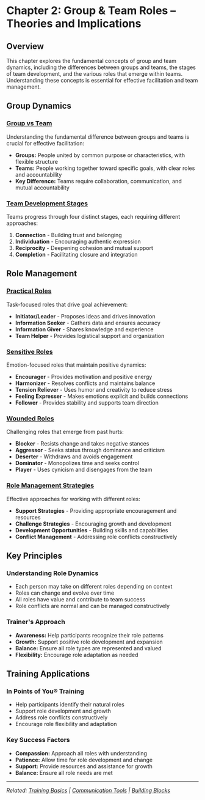 # Chapter 2: Group & Team Roles – Theories and Implications

## Overview

This chapter explores the fundamental concepts of group and team dynamics, including the differences between groups and teams, the stages of team development, and the various roles that emerge within teams. Understanding these concepts is essential for effective facilitation and team management.

## Group Dynamics

### [Group vs Team](group-dynamics/group-vs-team.md)
Understanding the fundamental difference between groups and teams is crucial for effective facilitation:

- **Groups:** People united by common purpose or characteristics, with flexible structure
- **Teams:** People working together toward specific goals, with clear roles and accountability
- **Key Difference:** Teams require collaboration, communication, and mutual accountability

### [Team Development Stages](group-dynamics/team-development-stages.md)
Teams progress through four distinct stages, each requiring different approaches:

1. **Connection** - Building trust and belonging
2. **Individuation** - Encouraging authentic expression
3. **Reciprocity** - Deepening cohesion and mutual support
4. **Completion** - Facilitating closure and integration

## Role Management

### [Practical Roles](role-management/practical-roles.md)
Task-focused roles that drive goal achievement:

- **Initiator/Leader** - Proposes ideas and drives innovation
- **Information Seeker** - Gathers data and ensures accuracy
- **Information Giver** - Shares knowledge and experience
- **Team Helper** - Provides logistical support and organization

### [Sensitive Roles](role-management/sensitive-roles.md)
Emotion-focused roles that maintain positive dynamics:

- **Encourager** - Provides motivation and positive energy
- **Harmonizer** - Resolves conflicts and maintains balance
- **Tension Reliever** - Uses humor and creativity to reduce stress
- **Feeling Expresser** - Makes emotions explicit and builds connections
- **Follower** - Provides stability and supports team direction

### [Wounded Roles](role-management/wounded-roles.md)
Challenging roles that emerge from past hurts:

- **Blocker** - Resists change and takes negative stances
- **Aggressor** - Seeks status through dominance and criticism
- **Deserter** - Withdraws and avoids engagement
- **Dominator** - Monopolizes time and seeks control
- **Player** - Uses cynicism and disengages from the team

### [Role Management Strategies](role-management/role-management-strategies.md)
Effective approaches for working with different roles:

- **Support Strategies** - Providing appropriate encouragement and resources
- **Challenge Strategies** - Encouraging growth and development
- **Development Opportunities** - Building skills and capabilities
- **Conflict Management** - Addressing role conflicts constructively

## Key Principles

### Understanding Role Dynamics
- Each person may take on different roles depending on context
- Roles can change and evolve over time
- All roles have value and contribute to team success
- Role conflicts are normal and can be managed constructively

### Trainer's Approach
- **Awareness:** Help participants recognize their role patterns
- **Growth:** Support positive role development and expansion
- **Balance:** Ensure all role types are represented and valued
- **Flexibility:** Encourage role adaptation as needed

## Training Applications

### In Points of You® Training
- Help participants identify their natural roles
- Support role development and growth
- Address role conflicts constructively
- Encourage role flexibility and adaptation

### Key Success Factors
- **Compassion:** Approach all roles with understanding
- **Patience:** Allow time for role development and change
- **Support:** Provide resources and assistance for growth
- **Balance:** Ensure all role needs are met

---

*Related: [Training Basics](chapter-01-training-basics.md) | [Communication Tools](chapter-03-communication-tools.md) | [Building Blocks](chapter-05-building-blocks.md)*
